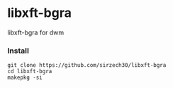 # libxft-bgra
libxft-bgra for dwm

### Install
```
git clone https://github.com/sirzech30/libxft-bgra
cd libxft-bgra
makepkg -si
```

